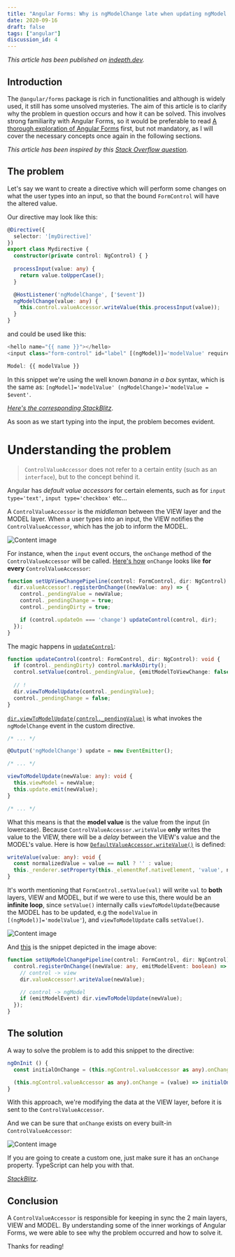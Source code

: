 ```yaml
---
title: "Angular Forms: Why is ngModelChange late when updating ngModel value"
date: 2020-09-16
draft: false
tags: ["angular"]
discussion_id: 4
---
```


_This article has been published on [indepth.dev](https://indepth.dev/posts/1331/angular-forms-why-is-ngmodelchange-late-when-updating-ngmodel-value)._

## Introduction

The `@angular/forms` package is rich in functionalities and although is widely used, it still has some unsolved mysteries. The aim of this article is to clarify why the problem in question occurs and how it can be solved. This involves strong familiarity with Angular Forms, so it would be preferable to read [A thorough exploration of Angular Forms](https://indepth.dev/a-thorough-exploration-of-angular-forms/) first, but not mandatory, as I will cover the necessary concepts once again in the following sections.  
  
_This article has been inspired by this [Stack Overflow question](https://stackoverflow.com/q/63667435/9632621)._

## The problem

Let's say we want to create a directive which will perform some changes on what the user types into an input, so that the bound `FormControl` will have the altered value.

Our directive may look like this:

```ts
@Directive({
  selector: '[myDirective]'
})
export class Mydirective {
  constructor(private control: NgControl) { }
  
  processInput(value: any) {
    return value.toUpperCase();
  }

  @HostListener('ngModelChange', ['$event'])
  ngModelChange(value: any) {
    this.control.valueAccessor.writeValue(this.processInput(value));
  }
}
```

and could be used like this:

```ts
<hello name="{{ name }}"></hello>
<input class="form-control" id="label" [(ngModel)]='modelValue' required myDirective>

Model: {{ modelValue }}
```

In this snippet we're using the well known _banana in a box_ syntax, which is the same as: `[ngModel]='modelValue' (ngModelChange)='modelValue = $event'`.

[_Here's the corresponding StackBlitz_](https://stackblitz.com/edit/ngmodelchange-error?file=src%2Fapp%2Fapp.component.html).

As soon as we start typing into the input, the problem becomes evident.

# Understanding the problem

> `ControlValueAccessor` does not refer to a certain entity (such as an `interface`), but to the concept behind it.

Angular has _default value accessors_ for certain elements, such as for `input type='text'`, `input type='checkbox'` etc...

A `ControlValueAccessor` is the _middleman_ between the VIEW layer and the MODEL layer. When a user types into an input, the VIEW notifies the `ControlValueAccessor`, which has the job to inform the MODEL.

![Content image](images/view.png)

For instance, when the `input` event occurs, the `onChange` method of the `ControlValueAccessor` will be called. [Here's how](https://github.com/angular/angular/blob/master/packages/forms/src/directives/shared.ts#L93-L101) `onChange` looks like **for every** `ControlValueAccessor`:

```ts
function setUpViewChangePipeline(control: FormControl, dir: NgControl): void {
  dir.valueAccessor!.registerOnChange((newValue: any) => {
    control._pendingValue = newValue;
    control._pendingChange = true;
    control._pendingDirty = true;

    if (control.updateOn === 'change') updateControl(control, dir);
  });
}
```

The magic happens in [`updateControl`](https://github.com/angular/angular/blob/master/packages/forms/src/directives/shared.ts#L112-L117):

```ts
function updateControl(control: FormControl, dir: NgControl): void {
  if (control._pendingDirty) control.markAsDirty();
  control.setValue(control._pendingValue, {emitModelToViewChange: false});
 
  // !
  dir.viewToModelUpdate(control._pendingValue);
  control._pendingChange = false;
}
```

[`dir.viewToModelUpdate(control._pendingValue)`](https://github.com/angular/angular/blob/master/packages/forms/src/directives/ng_model.ts#L276-L279) is what invokes the `ngModelChange` event in the custom directive.

```ts
/* ... */

@Output('ngModelChange') update = new EventEmitter();

/* ... */

viewToModelUpdate(newValue: any): void {
  this.viewModel = newValue;
  this.update.emit(newValue);
}

/* ... */
```

What this means is that the **model value** is the value from the input (in lowercase). Because `ControlValueAccessor.writeValue` **only** writes the value to the VIEW, there will be a _delay_ between the VIEW's value and the MODEL's value. Here is how [`DefaultValueAccessor.writeValue()`](https://github.com/angular/angular/blob/master/packages/forms/src/directives/default_value_accessor.ts#L104-L107) is defined:

```ts
writeValue(value: any): void {
  const normalizedValue = value == null ? '' : value;
  this._renderer.setProperty(this._elementRef.nativeElement, 'value', normalizedValue);
}
```

It's worth mentioning that `FormControl.setValue(val)` will write `val` to **both** layers, VIEW and MODEL, but if we were to use this, there would be an **infinite loop**, since `setValue()` internally calls `viewToModelUpdate`(because the MODEL has to be updated, e.g the `modelValue` in `[(ngModel)]='modelValue'`), and `viewToModelUpdate` calls `setValue()`.

![Content image](images/setvalue.png)

And [this](https://github.com/angular/angular/blob/master/packages/forms/src/directives/shared.ts#L119-L127) is the snippet depicted in the image above:

```ts
function setUpModelChangePipeline(control: FormControl, dir: NgControl): void {
  control.registerOnChange((newValue: any, emitModelEvent: boolean) => {
    // control -> view
    dir.valueAccessor!.writeValue(newValue);

    // control -> ngModel
    if (emitModelEvent) dir.viewToModelUpdate(newValue);
  });
}
```

## The solution

A way to solve the problem is to add this snippet to the directive:

```ts
ngOnInit () {
  const initialOnChange = (this.ngControl.valueAccessor as any).onChange;

  (this.ngControl.valueAccessor as any).onChange = (value) => initialOnChange(this.processInput(value));
}
```

With this approach, we're modifying the data at the VIEW layer, before it is sent to the `ControlValueAccessor`.

And we can be sure that `onChange` exists on every built-in `ControlValueAccessor`:

![Content image](images/Screenshot-from-2020-08-31-15-22-03.png)

If you are going to create a custom one, just make sure it has an `onChange` property. TypeScript can help you with that.

[_StackBlitz_](https://stackblitz.com/edit/angular-ivy-kv3g3f?file=src%2Fapp%2Fapp.component.html).

## Conclusion

A `ControlValueAccessor` is responsible for keeping in sync the 2 main layers, VIEW and MODEL. By understanding some of the inner workings of Angular Forms, we were able to see why the problem occurred and how to solve it.  

Thanks for reading!